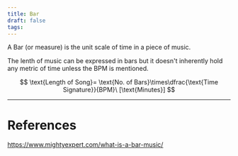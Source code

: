 ```yaml
---
title: Bar
draft: false
tags:
---
```

 





A Bar (or measure) is the unit scale of time in a piece of music. 

The lenth of music can be expressed in bars but it doesn't inherently hold any metric of time unless the BPM is mentioned. 

$$
\text{Length of Song}= \text{No. of Bars}\times\dfrac{\text{Time Signature}}{BPM}\ [\text{Minutes}]
$$



---
# References
https://www.mightyexpert.com/what-is-a-bar-music/